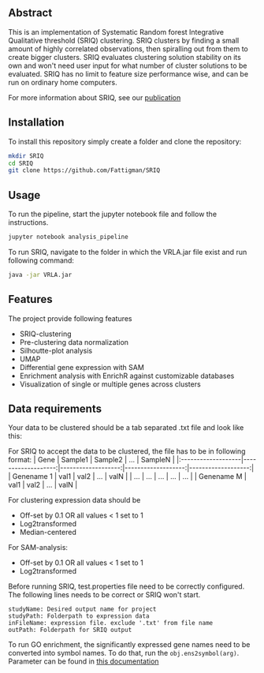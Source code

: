## Abstract
This is an implementation of Systematic Random forest Integrative Qualitative threshold (SRIQ) clustering.
SRIQ clusters by finding a small amount of highly correlated observations, then spiralling out from them to create bigger clusters.
SRIQ evaluates clustering solution stability on its own and won't need user input for what number of cluster solutions to be evaluated.
SRIQ has no limit to feature size performance wise, and can be run on ordinary home computers.

For more information about SRIQ, see our [publication](https://www.youtube.com/watch?v=dQw4w9WgXcQ)

## Installation

To install this repository simply create a folder and clone the repository:
```bash
mkdir SRIQ
cd SRIQ
git clone https://github.com/Fattigman/SRIQ
```
## Usage

To run the pipeline, start the jupyter notebook file and follow the instructions.

```python
jupyter notebook analysis_pipeline
```

To run SRIQ, navigate to the folder in which the VRLA.jar file exist and run following command:
```bash
java -jar VRLA.jar
```

## Features

The project provide following features 

* SRIQ-clustering
* Pre-clustering data normalization
* Silhoutte-plot analysis
* UMAP
* Differential gene expression with SAM
* Enrichment analysis with EnrichR against customizable databases
* Visualization of single or multiple genes across clusters

## Data requirements

Your data to be clustered should be a tab separated .txt file and look like this:

For SRIQ to accept the data to be clustered, the file has to be in following format:
| Gene               |   Sample1          |   Sample2          |   ...              |   SampleN          |
|:-------------------|-------------------:|-------------------:|-------------------:|-------------------:|
| Genename 1         |            val1    |         val2       |         ...        |         valN       |
| ...                |            ...     |         ...        |         ...        |         ...        |
| Genename M         |            val1    |         val2       |         ...        |         valN       |

For clustering expression data should be 
* Off-set by 0.1 OR all values < 1 set to 1
* Log2transformed
* Median-centered

For SAM-analysis:
* Off-set by 0.1 OR all values < 1 set to 1
* Log2transformed

Before running SRIQ, test.properties file need to be correctly configured.
The following lines needs to be correct or SRIQ won't start.
```
studyName: Desired output name for project
studyPath: Folderpath to expression data
inFileName: expression file. exclude '.txt' from file name
outPath: Folderpath for SRIQ output
```


To run GO enrichment, the significantly expressed gene names need to be converted into symbol names.
To do that, run the `obj.ens2symbol(arg)`. Parameter can be found in [this documentation](https://docs.mygene.info/en/latest/doc/query_service.html)
